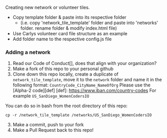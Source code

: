 Creating new network or volunteer tiles.
- Copy template folder & paste into its respective folder 
    - (i.e. copy 'network_tile_template' folder and paste into 'networks' folder. rename folder & modify index.html file)
- Use Carlys volunteer card file structure as an example 
- Add folder name to the respective config.js file

### Adding a network
1. Read our Code of Conduct[], does that align with your organization?
2. Make a fork of this repo to your personal github
3. Clone down this repo locally, create a duplicate of `network_tile_template`, move it to the `network` folder and name it in the following format:
`CountryCode_CityName_NameOfOrg`
Please use the [Alpha-2 code][def]
[def]: https://www.iban.com/country-codes
For example `US_SanDiego_WomenCodersIO`

You can do so in bash from the root directory of this repo:

`cp -r /network_tile_template /networks/US_SanDiego_WomenCodersIO`

3. Make a commit, push to your fork
4. Make a Pull Request back to this repo!